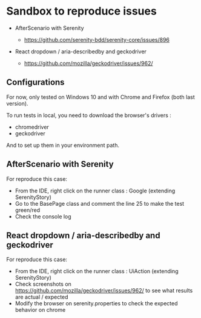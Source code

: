 # Sandbox to reproduce issues

* AfterScenario with Serenity 
    * https://github.com/serenity-bdd/serenity-core/issues/896 

* React dropdown / aria-describedby and geckodriver 
    * https://github.com/mozilla/geckodriver/issues/962/

## Configurations
For now, only tested on Windows 10 and with Chrome and Firefox (both last version).

To run  tests in local, you need to download the browser's drivers :
* chromedriver
* geckodriver

And to set up them in your environment path.


## AfterScenario with Serenity 
For reproduce this case:

* From the IDE, right click on the runner class : Google (extending SerenityStory)
* Go to the BasePage class and comment the line 25 to make the test green/red
* Check the console log

## React dropdown / aria-describedby and geckodriver 
For reproduce this case:

* From the IDE, right click on the runner class : UiAction (extending SerenityStory)
* Check screenshots on https://github.com/mozilla/geckodriver/issues/962/ to see what results are actual / expected
* Modify the browser on serenity.properties to check the expected behavior on chrome
   
